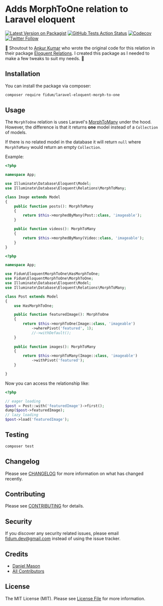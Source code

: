 # Adds MorphToOne relation to Laravel eloquent

[![Latest Version on Packagist](https://img.shields.io/packagist/v/fidum/laravel-eloquent-morph-to-one.svg?style=for-the-badge)](https://packagist.org/packages/fidum/laravel-eloquent-morph-to-one)
[![GitHub Tests Action Status](https://img.shields.io/github/workflow/status/fidum/laravel-eloquent-morph-to-one/Tests?label=tests&style=for-the-badge)](https://github.com/fidum/laravel-eloquent-morph-to-one/actions?query=workflow%3Arun-tests+branch%3Amaster)
[![Codecov](https://img.shields.io/codecov/c/github/fidum/laravel-eloquent-morph-to-one?logo=codecov&logoColor=white&style=for-the-badge)](https://codecov.io/gh/fidum/laravel-eloquent-morph-to-one)
[![Twitter Follow](https://img.shields.io/twitter/follow/danmasonmp?label=Follow&logo=twitter&style=for-the-badge)](https://twitter.com/danmasonmp) 

:mega: Shoutout to [Ankur Kumar](https://github.com/ankurk91) who wrote the original code for this relation in their package [Eloquent Relations](https://github.com/ankurk91/laravel-eloquent-relationships). I created this package as I needed to make a few tweaks to suit my needs. :raised_hands:

## Installation

You can install the package via composer:

```bash
composer require fidum/laravel-eloquent-morph-to-one
```

## Usage

The `MorphToOne` relation is uses Laravel's [MorphToMany](https://laravel.com/docs/7.x/eloquent-relationships#many-to-many-polymorphic-relations) under the hood. However, the difference is that it returns **one** model instead of a `Collection` of models. 

If there is no related model in the database it will return `null` where `MorphToMany` would return an empty `Collection`.

Example:
```php
<?php

namespace App;

use Illuminate\Database\Eloquent\Model;
use Illuminate\Database\Eloquent\Relations\MorphToMany;

class Image extends Model
{
    public function posts(): MorphToMany
    {
        return $this->morphedByMany(Post::class, 'imageable');
    }

    public function videos(): MorphToMany
    {
        return $this->morphedByMany(Video::class, 'imageable');
    }
}
```
```php
<?php

namespace App;

use Fidum\EloquentMorphToOne\HasMorphToOne;
use Fidum\EloquentMorphToOne\MorphToOne;
use Illuminate\Database\Eloquent\Model;
use Illuminate\Database\Eloquent\Relations\MorphToMany;

class Post extends Model
{
    use HasMorphToOne;

    public function featuredImage(): MorphToOne
    {
        return $this->morphToOne(Image::class, 'imageable')
            ->wherePivot('featured', 1);
            //->withDefault();
    }
    
    public function images(): MorphToMany
    {
        return $this->morphToMany(Image::class, 'imageable')
            ->withPivot('featured');
    }

}

```
Now you can access the relationship like:
```php
<?php

// eager loading
$post = Post::with('featuredImage')->first();
dump($post->featuredImage);
// lazy loading
$post->load('featuredImage');
```

## Testing

``` bash
composer test
```

## Changelog

Please see [CHANGELOG](CHANGELOG.md) for more information on what has changed recently.

## Contributing

Please see [CONTRIBUTING](CONTRIBUTING.md) for details.

## Security

If you discover any security related issues, please email fidum.dev@gmail.com instead of using the issue tracker.

## Credits

- [Daniel Mason](https://github.com/fidum)
- [All Contributors](../../contributors)

## License

The MIT License (MIT). Please see [License File](LICENSE.md) for more information.
